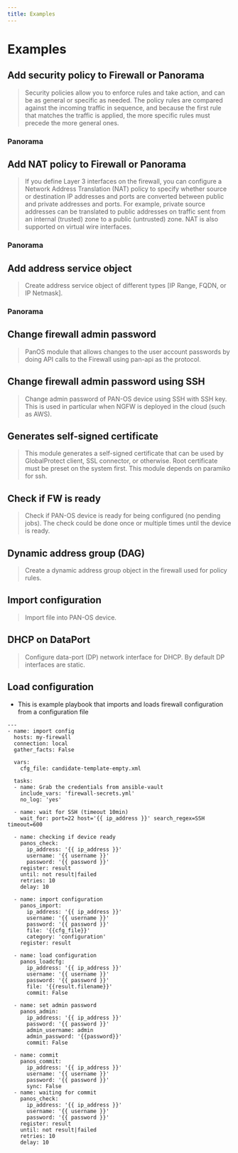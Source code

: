 ```yaml
---
title: Examples
---
```


Examples
========

Add security policy to Firewall or Panorama
-------------------------------------------

> Security policies allow you to enforce rules and take action, and can
> be as general or specific as needed. The policy rules are compared
> against the incoming traffic in sequence, and because the first rule
> that matches the traffic is applied, the more specific rules must
> precede the more general ones.

### Panorama

Add NAT policy to Firewall or Panorama
--------------------------------------

> If you define Layer 3 interfaces on the firewall, you can configure a
> Network Address Translation (NAT) policy to specify whether source or
> destination IP addresses and ports are converted between public and
> private addresses and ports. For example, private source addresses can
> be translated to public addresses on traffic sent from an internal
> (trusted) zone to a public (untrusted) zone. NAT is also supported on
> virtual wire interfaces.

### Panorama

Add address service object
--------------------------

> Create address service object of different types \[IP Range, FQDN, or
> IP Netmask\].

### Panorama

Change firewall admin password
------------------------------

> PanOS module that allows changes to the user account passwords by
> doing API calls to the Firewall using pan-api as the protocol.

Change firewall admin password using SSH
----------------------------------------

> Change admin password of PAN-OS device using SSH with SSH key. This is
> used in particular when NGFW is deployed in the cloud (such as AWS).

Generates self-signed certificate
---------------------------------

> This module generates a self-signed certificate that can be used by
> GlobalProtect client, SSL connector, or otherwise. Root certificate
> must be preset on the system first. This module depends on paramiko
> for ssh.

Check if FW is ready
--------------------

> Check if PAN-OS device is ready for being configured (no pending
> jobs). The check could be done once or multiple times until the device
> is ready.

Dynamic address group (DAG)
---------------------------

> Create a dynamic address group object in the firewall used for policy
> rules.

Import configuration
--------------------

> Import file into PAN-OS device.

DHCP on DataPort
----------------

> Configure data-port (DP) network interface for DHCP. By default DP
> interfaces are static.

Load configuration
------------------

-   This is example playbook that imports and loads firewall
    configuration from a configuration file

<!-- -->

    ---
    - name: import config
      hosts: my-firewall
      connection: local
      gather_facts: False

      vars:
        cfg_file: candidate-template-empty.xml

      tasks:
      - name: Grab the credentials from ansible-vault
        include_vars: 'firewall-secrets.yml'
        no_log: 'yes'

      - name: wait for SSH (timeout 10min)
        wait_for: port=22 host='{{ ip_address }}' search_regex=SSH timeout=600

      - name: checking if device ready
        panos_check:
          ip_address: '{{ ip_address }}'
          username: '{{ username }}'
          password: '{{ password }}'
        register: result
        until: not result|failed
        retries: 10
        delay: 10

      - name: import configuration
        panos_import:
          ip_address: '{{ ip_address }}'
          username: '{{ username }}'
          password: '{{ password }}'
          file: '{{cfg_file}}'
          category: 'configuration'
        register: result

      - name: load configuration
        panos_loadcfg:
          ip_address: '{{ ip_address }}'
          username: '{{ username }}'
          password: '{{ password }}'
          file: '{{result.filename}}'
          commit: False

      - name: set admin password
        panos_admin:
          ip_address: '{{ ip_address }}'
          password: '{{ password }}'
          admin_username: admin
          admin_password: '{{password}}'
          commit: False

      - name: commit
        panos_commit:
          ip_address: '{{ ip_address }}'
          username: '{{ username }}'
          password: '{{ password }}'
          sync: False
      - name: waiting for commit
        panos_check:
          ip_address: '{{ ip_address }}'
          username: '{{ username }}'
          password: '{{ password }}'
        register: result
        until: not result|failed
        retries: 10
        delay: 10
